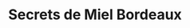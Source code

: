 ---
title: "Secrets de Miel Bordeaux"
url: /villenave-dornon/secrets-de-miel-bordeaux/
shop: Kosmetik
---